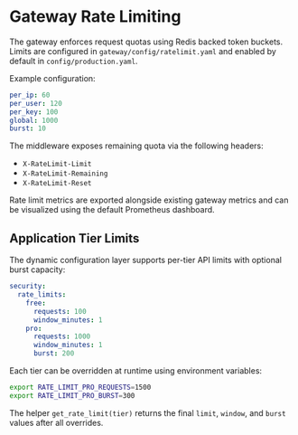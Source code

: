 # Gateway Rate Limiting

The gateway enforces request quotas using Redis backed token buckets. Limits are
configured in `gateway/config/ratelimit.yaml` and enabled by default in
`config/production.yaml`.

Example configuration:

```yaml
per_ip: 60
per_user: 120
per_key: 100
global: 1000
burst: 10
```

The middleware exposes remaining quota via the following headers:

* `X-RateLimit-Limit`
* `X-RateLimit-Remaining`
* `X-RateLimit-Reset`

Rate limit metrics are exported alongside existing gateway metrics and can be
visualized using the default Prometheus dashboard.

## Application Tier Limits

The dynamic configuration layer supports per-tier API limits with optional
burst capacity:

```yaml
security:
  rate_limits:
    free:
      requests: 100
      window_minutes: 1
    pro:
      requests: 1000
      window_minutes: 1
      burst: 200
```

Each tier can be overridden at runtime using environment variables:

```bash
export RATE_LIMIT_PRO_REQUESTS=1500
export RATE_LIMIT_PRO_BURST=300
```

The helper `get_rate_limit(tier)` returns the final `limit`, `window`, and
`burst` values after all overrides.
